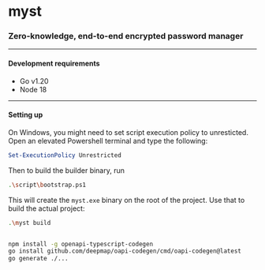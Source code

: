 <!---[![go-build status](https://github.com/rdnt/myst/workflows/go-build/badge.svg)](https://github.com/SHT/myst/actions?query=workflow%3Ago-build)
[![vue-build status](https://github.com/rdnt/myst/workflows/vue-build/badge.svg)](https://github.com/SHT/myst/actions?query=workflow%3Avue-build)-->

# myst 

### Zero-knowledge, end-to-end encrypted password manager

---

#### Development requirements
- Go v1.20
- Node 18

---

#### Setting up

On Windows, you might need to set script execution
policy to unresticted. Open an elevated Powershell terminal and
type the following:

```ps1
Set-ExecutionPolicy Unrestricted
```

Then to build the builder binary, run

```bash
.\script\bootstrap.ps1
```

This will create the `myst.exe` binary
on the root of the project. Use that to build the actual
project:

```bash
.\myst build
```

```bash

npm install -g openapi-typescript-codegen
go install github.com/deepmap/oapi-codegen/cmd/oapi-codegen@latest
go generate ./...
```
